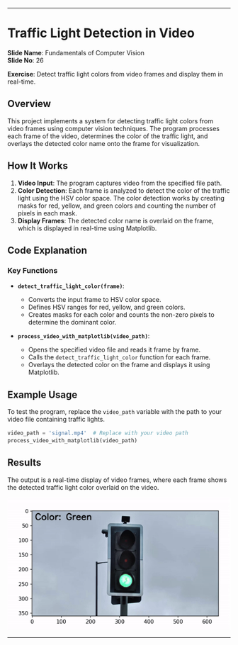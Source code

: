 
---

# Traffic Light Detection in Video

**Slide Name**: Fundamentals of Computer Vision  
**Slide No**: 26  

**Exercise**: Detect traffic light colors from video frames and display them in real-time.

## Overview

This project implements a system for detecting traffic light colors from video frames using computer vision techniques. The program processes each frame of the video, determines the color of the traffic light, and overlays the detected color name onto the frame for visualization.

## How It Works

1. **Video Input**: The program captures video from the specified file path.
2. **Color Detection**: Each frame is analyzed to detect the color of the traffic light using the HSV color space. The color detection works by creating masks for red, yellow, and green colors and counting the number of pixels in each mask.
3. **Display Frames**: The detected color name is overlaid on the frame, which is displayed in real-time using Matplotlib.

## Code Explanation

### Key Functions

- **`detect_traffic_light_color(frame)`**: 
  - Converts the input frame to HSV color space.
  - Defines HSV ranges for red, yellow, and green colors.
  - Creates masks for each color and counts the non-zero pixels to determine the dominant color.

- **`process_video_with_matplotlib(video_path)`**: 
  - Opens the specified video file and reads it frame by frame.
  - Calls the `detect_traffic_light_color` function for each frame.
  - Overlays the detected color on the frame and displays it using Matplotlib.

## Example Usage

To test the program, replace the `video_path` variable with the path to your video file containing traffic lights. 

```python
video_path = 'signal.mp4'  # Replace with your video path
process_video_with_matplotlib(video_path)
```

## Results

The output is a real-time display of video frames, where each frame shows the detected traffic light color overlaid on the video.

![Traffic Light Detection](output.gif)

---
